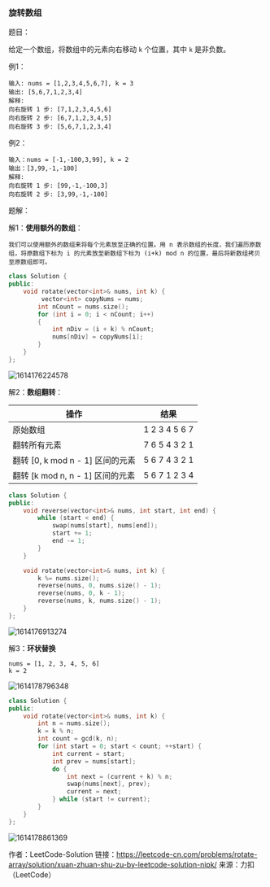 ### 旋转数组

题目：

给定一个数组，将数组中的元素向右移动 `k` 个位置，其中 `k` 是非负数。



例1：

```
输入: nums = [1,2,3,4,5,6,7], k = 3
输出: [5,6,7,1,2,3,4]
解释:
向右旋转 1 步: [7,1,2,3,4,5,6]
向右旋转 2 步: [6,7,1,2,3,4,5]
向右旋转 3 步: [5,6,7,1,2,3,4]
```



例2：

```
输入：nums = [-1,-100,3,99], k = 2
输出：[3,99,-1,-100]
解释: 
向右旋转 1 步: [99,-1,-100,3]
向右旋转 2 步: [3,99,-1,-100]
```



题解：

解1：**使用额外的数组**：

```
我们可以使用额外的数组来将每个元素放至正确的位置。用 n 表示数组的长度，我们遍历原数组，将原数组下标为 i 的元素放至新数组下标为 (i+k) mod n 的位置，最后将新数组拷贝至原数组即可。
```

```c++
class Solution {
public:
    void rotate(vector<int>& nums, int k) {
         vector<int> copyNums = nums;
		int nCount = nums.size();
		for (int i = 0; i < nCount; i++)
		{
            int nDiv = (i + k) % nCount;
			nums[nDiv] = copyNums[i];
		}
    }
};
```



![1614176224578](../../../../../../Typora-images/1614176224578.png)



解2：**数组翻转**：

| **操作**                         | **结果**      |
| -------------------------------- | ------------- |
| 原始数组                         | 1 2 3 4 5 6 7 |
| 翻转所有元素                     | 7 6 5 4 3 2 1 |
| 翻转 [0, k mod n - 1] 区间的元素 | 5 6 7 4 3 2 1 |
| 翻转 [k mod n, n - 1] 区间的元素 | 5 6 7 1 2 3 4 |

```c++
class Solution {
public:
    void reverse(vector<int>& nums, int start, int end) {
        while (start < end) {
            swap(nums[start], nums[end]);
            start += 1;
            end -= 1;
        }
    }

    void rotate(vector<int>& nums, int k) {
        k %= nums.size();
        reverse(nums, 0, nums.size() - 1);
        reverse(nums, 0, k - 1);
        reverse(nums, k, nums.size() - 1);
    }
};
```



![1614176913274](../../../../../../Typora-images/1614176913274.png)



解3：**环状替换**

```
nums = [1, 2, 3, 4, 5, 6]
k = 2
```

![1614178796348](../../../../../../Typora-images/1614178796348.png)



```c++
class Solution {
public:
    void rotate(vector<int>& nums, int k) {
        int n = nums.size();
        k = k % n;
        int count = gcd(k, n);
        for (int start = 0; start < count; ++start) {
            int current = start;
            int prev = nums[start];
            do {
                int next = (current + k) % n;
                swap(nums[next], prev);
                current = next;
            } while (start != current);
        }
    }
};
```



![1614178861369](../../../../../../Typora-images/1614178861369.png)



作者：LeetCode-Solution
链接：https://leetcode-cn.com/problems/rotate-array/solution/xuan-zhuan-shu-zu-by-leetcode-solution-nipk/
来源：力扣（LeetCode）